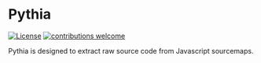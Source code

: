 # Pythia

[![License](https://img.shields.io/badge/license-MIT-_red.svg)](https://opensource.org/licenses/MIT)
[![contributions welcome](https://img.shields.io/badge/contributions-welcome-brightgreen.svg?style=flat)](https://github.com/projectdiscovery/httpx/issues)

Pythia is designed to extract raw source code from Javascript sourcemaps.